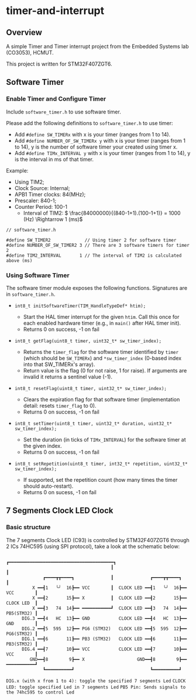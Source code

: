 # timer-and-interrupt
## Overview
A simple Timer and Timer interrupt project from the Embedded Systems lab (CO3053), HCMUT.

This project is written for STM32F407ZGT6.

## Software Timer
### Enable Timer and Configure Timer
Include `software_timer.h` to use software timer.

Please add the following definitions to `software_timer.h` to use timer:
+ Add `#define SW_TIMERx` with x is your timer (ranges from 1 to 14).
+ Add `#define NUMBER_OF_SW_TIMERx y` with x is your timer (ranges from 1 to 14), y is the number of software timer your created using timer x.
+ Add `#define TIMx_INTERVAL y` with x is your timer (ranges from 1 to 14), y is the interval in ms of that timer.

Example:
+ Using TIM2; 
+ Clock Source: Internal; 
+ APB1 Timer clocks: 84(MHz); 
+ Prescaler: 840-1; 
+ Counter Period: 100-1
    - Interval of TIM2: $ \frac{84000000}{(840-1+1).(100-1+1)} = 1000 (Hz) \Rightarrow 1 (ms)$
```
// software_timer.h

#define SW_TIMER2             // Using timer 2 for software timer
#define NUMBER_OF_SW_TIMER2 3 // There are 3 software timers for timer 2
#define TIM2_INTERVAL       1 // The interval of TIM2 is calculated above (ms)
```

### Using Software Timer
The software timer module exposes the following functions. Signatures are in `software_timer.h`.

+ `int8_t initSoftwareTimer(TIM_HandleTypeDef* htim);`
    - Start the HAL timer interrupt for the given `htim`. Call this once for each enabled hardware timer (e.g., in `main()` after HAL timer init).
    - Returns 0 on success, -1 on fail

+ `int8_t getFlag(uint8_t timer, uint32_t* sw_timer_index);`
    - Returns the `timer_flag` for the software timer identified by `timer` (which should be `SW_TIMERx`) and `*sw_timer_index` (0-based index into that SW_TIMERx's array).
    - Return value is the flag (0 for not raise, 1 for raise). If arguments are invalid it returns a sentinel value (-1).

+ `int8_t resetFlag(uint8_t timer, uint32_t* sw_timer_index);`
    - Clears the expiration flag for that software timer (implementation detail: resets `timer_flag` to 0).
    - Returns 0 on success, -1 on fail

+ `int8_t setTimer(uint8_t timer, uint32_t* duration, uint32_t* sw_timer_index);`
    - Set the duration (in ticks of `TIMx_INTERVAL`) for the software timer at the given index. 
    - Returns 0 on success, -1 on fail

+ `int8_t setRepetition(uint8_t timer, int32_t* repetition, uint32_t* sw_timer_index);`
    - If supported, set the repetition count (how many times the timer should auto-restart).
    - Returns 0 on sucess, -1 on fail

## 7 Segments Clock LED Clock
### Basic structure
The 7 segments Clock LED (C93) is controlled by STM32F407ZGT6 through 2 ICs 74HC595 (using SPI protocol), take a look at the schematic below:
```
                                        ┏━━━━━━━━━━━━━━━━━━━━━━━━━━━━━━━━━━━━━━━━┓
                                        ┃                                        ┃
              ┏━━━━┳┳━━━━┓              ┃              ┏━━━━┳┳━━━━┓              ┃
          X ━━┫1   ╰╯  16┣━━ VCC        ┃  CLOCK LED ━━┫1   ╰╯  16┣━━ VCC        ┃
          X ━━┫2       15┣━━ X          ┃  CLOCK LED ━━┫2       15┣━━ CLOCK LED  ┃
          X ━━┫3   74  14┣━━ ━━━━━━━━━━━┛  CLOCK LED ━━┫3   74  14┣━━ PB5(STM32) ┃
      DIG.3 ━━┫4   HC  13┣━━ GND           CLOCK LED ━━┫4   HC  13┣━━ GND        ┃
      DIG.2 ━━┫5  595  12┣━━ PG6 (STM32)   CLOCK LED ━━┫5  595  12┣━━ PG6(STM32) ┃
      DIG.1 ━━┫6       11┣━━ PB3 (STM32)   CLOCK LED ━━┫6       11┣━━ PB3(STM32) ┃
      DIG.4 ━━┫7       10┣━━ VCC           CLOCK LED ━━┫7       10┣━━ VCC        ┃
         GND━━┫8        9┣━━ X                    GND━━┫8        9┣━━ ━━━━━━━━━━━┛
              ┗━━━━━━━━━━┛                             ┗━━━━━━━━━━┛              
```
`DIG.x (with x from 1 to 4): toggle the specified 7 segments Led`
`CLOCK LED: toggle specified Led in 7 segments Led`
`PB5 Pin: Sends signals to the 74hc595 to control Led`